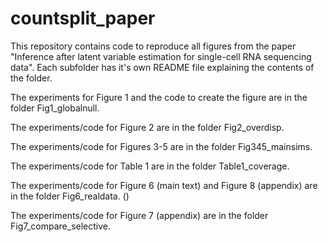 # countsplit_paper

This repository contains code to reproduce all figures from the paper "Inference after latent variable estimation for single-cell RNA sequencing data". Each subfolder has it's own README file explaining the contents of the folder. 

The experiments for Figure 1 and the code to create the figure are in the folder Fig1_globalnull.

The experiments/code for Figure 2 are in the folder Fig2_overdisp. 

The experiments/code for Figures 3-5 are in the folder Fig345_mainsims. 

The experiments/code for Table 1 are in the folder Table1_coverage. 

The experiments/code for Figure 6 (main text) and Figure 8 (appendix) are in the folder Fig6_realdata. ()

The experiments/code for Figure 7 (appendix) are in the folder Fig7_compare_selective. 


